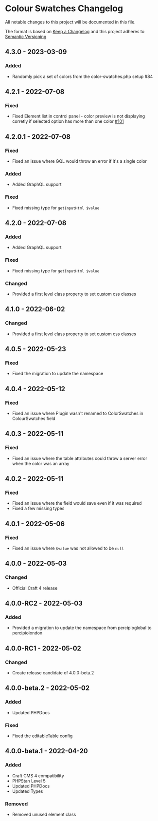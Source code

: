 # Colour Swatches Changelog

All notable changes to this project will be documented in this file.

The format is based on [Keep a Changelog](http://keepachangelog.com/) and this project adheres to [Semantic Versioning](http://semver.org/).

## 4.3.0 - 2023-03-09
### Added
- Randomly pick a set of colors from the color-swatches.php setup #84

## 4.2.1 - 2022-07-08

### Fixed
- Fixed Element list in control panel - color preview is not displaying corretly if selected option has more than one color [#101](https://github.com/percipioglobal/craft-colour-swatches/issues/101)

## 4.2.0.1 - 2022-07-08

### Fixed
- Fixed an issue where GQL would throw an error if it's a single color

### Added
- Added GraphQL support

### Fixed
- Fixed missing type for `getInputHtml $value`

## 4.2.0 - 2022-07-08

### Added
- Added GraphQL support

### Fixed
- Fixed missing type for `getInputHtml $value`

### Changed
- Provided a first level class property to set custom css classes

## 4.1.0 - 2022-06-02

### Changed
- Provided a first level class property to set custom css classes

## 4.0.5 - 2022-05-23

### Fixed
- Fixed the migration to update the namespace

## 4.0.4 - 2022-05-12

### Fixed
- Fixed an issue where Plugin wasn't renamed to ColorSwatches in ColourSwatches field

## 4.0.3 - 2022-05-11

### Fixed
- Fixed an issue where the table attributes could throw a server error when the color was an array

## 4.0.2 - 2022-05-11

### Fixed
- Fixed an issue where the field would save even if it was required
- Fixed a few missing types

## 4.0.1 - 2022-05-06

### Fixed
- Fixed an issue where `$value` was not allowed to be `null`

## 4.0.0 - 2022-05-03

### Changed
- Official Craft 4 release

## 4.0.0-RC2 - 2022-05-03

### Added
- Provided a migration to update the namespace from percipioglobal to percipiolondon

## 4.0.0-RC1 - 2022-05-02

### Changed
- Create release candidate of 4.0.0-beta.2

## 4.0.0-beta.2 - 2022-05-02

### Added
- Updated PHPDocs

### Fixed
- Fixed the editableTable config

## 4.0.0-beta.1 - 2022-04-20

### Added
- Craft CMS 4 compatibility
- PHPStan Level 5
- Updated PHPDocs
- Updated Types

### Removed
- Removed unused element class